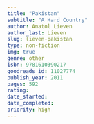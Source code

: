 ```yaml
---
title: "Pakistan"
subtitle: "A Hard Country"
author: Anatol Lieven
author_last: Lieven
slug: lieven-pakistan
type: non-fiction
img: true
genre: other
isbn: 9781610390217
goodreads_id: 11027774
publish_year: 2011
pages: 592
rating: 
date_started:
date_completed:
priority: high
---
```

